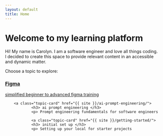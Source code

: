 ```yaml
---
layout: default
title: Home
---
```


# Welcome to my learning platform 

Hi! My name is Carolyn. I am a software engineer and love all things 
coding. I  decided to create this space to provide relevant 
content in an accessible and dynamic matter. 

Choose a topic to explore:

<div class="topic-grid">
	<a class="topic-card" href="{{ site }}/figma/">
		<h3> Figma </h3>
		<p> simplified beginner to advanced figma training </p>
	</a>

        <a class="topic-card" href="{{ site }}/ai-prompt-engineering/">
                <h3> ai prompt engineering </h3> 
                <p> Prompt engineering fundamentals for software engineers 
</p>
        </a>

                <a class="topic-card" href="{{ site }}/getting-started/">
                <h3> initial set up </h3> 
                <p> Setting up your local for starter projects 
</p>
        </a>
</div>



